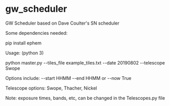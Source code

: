 # gw_scheduler
GW Scheduler based on Dave Coulter's SN scheduler

Some dependencies needed: 

pip install ephem

Usage: (python 3)


python master.py --tiles_file example_tiles.txt --date 20190802 --telescope Swope 

Options include: --start HHMM --end HHMM or --now True

Telescope options: Swope, Thacher, Nickel

Note: exposure times, bands, etc, can be changed in the Telescopes.py file
